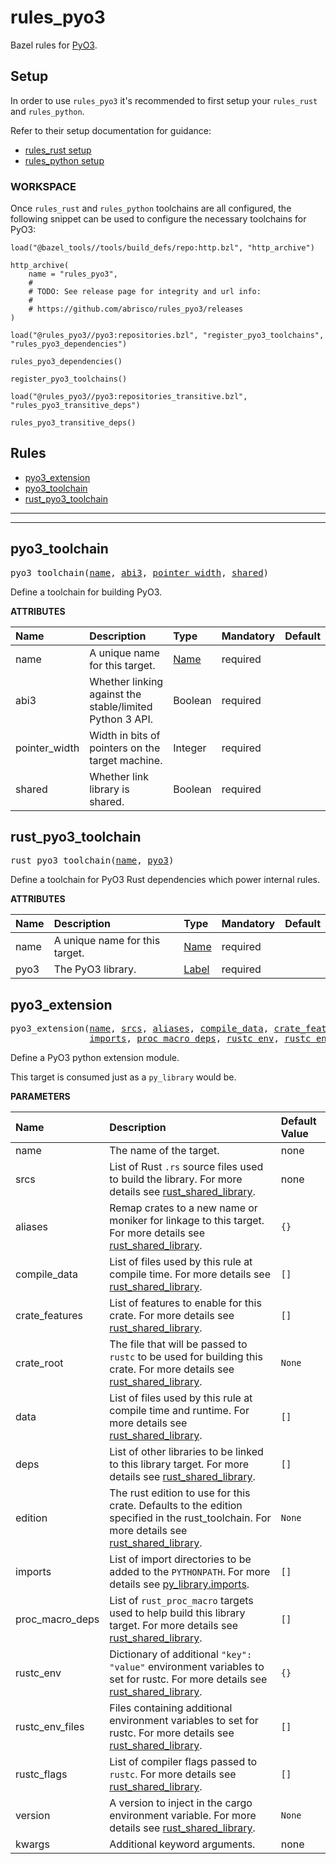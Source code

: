 <!-- Generated with Stardoc: http://skydoc.bazel.build -->

# rules_pyo3

Bazel rules for [PyO3](https://pyo3.rs/v0.22.2/).

## Setup

In order to use `rules_pyo3` it's recommended to first setup your `rules_rust`
and `rules_python`.

Refer to their setup documentation for guidance:
- [rules_rust setup](https://bazelbuild.github.io/rules_rust/#setup)
- [rules_python setup](https://rules-python.readthedocs.io/en/latest/getting-started.html)

### WORKSPACE

Once `rules_rust` and `rules_python` toolchains are all configured, the following
snippet can be used to configure the necessary toolchains for PyO3:

```starlark
load("@bazel_tools//tools/build_defs/repo:http.bzl", "http_archive")

http_archive(
    name = "rules_pyo3",
    #
    # TODO: See release page for integrity and url info:
    #
    # https://github.com/abrisco/rules_pyo3/releases
)

load("@rules_pyo3//pyo3:repositories.bzl", "register_pyo3_toolchains", "rules_pyo3_dependencies")

rules_pyo3_dependencies()

register_pyo3_toolchains()

load("@rules_pyo3//pyo3:repositories_transitive.bzl", "rules_pyo3_transitive_deps")

rules_pyo3_transitive_deps()
```

## Rules

- [pyo3_extension](#pyo3_extension)
- [pyo3_toolchain](#pyo3_toolchain)
- [rust_pyo3_toolchain](#rust_pyo3_toolchain)

---
---

<a id="pyo3_toolchain"></a>

## pyo3_toolchain

<pre>
pyo3_toolchain(<a href="#pyo3_toolchain-name">name</a>, <a href="#pyo3_toolchain-abi3">abi3</a>, <a href="#pyo3_toolchain-pointer_width">pointer_width</a>, <a href="#pyo3_toolchain-shared">shared</a>)
</pre>

Define a toolchain for building PyO3.

**ATTRIBUTES**


| Name  | Description | Type | Mandatory | Default |
| :------------- | :------------- | :------------- | :------------- | :------------- |
| <a id="pyo3_toolchain-name"></a>name |  A unique name for this target.   | <a href="https://bazel.build/concepts/labels#target-names">Name</a> | required |  |
| <a id="pyo3_toolchain-abi3"></a>abi3 |  Whether linking against the stable/limited Python 3 API.   | Boolean | required |  |
| <a id="pyo3_toolchain-pointer_width"></a>pointer_width |  Width in bits of pointers on the target machine.   | Integer | required |  |
| <a id="pyo3_toolchain-shared"></a>shared |  Whether link library is shared.   | Boolean | required |  |


<a id="rust_pyo3_toolchain"></a>

## rust_pyo3_toolchain

<pre>
rust_pyo3_toolchain(<a href="#rust_pyo3_toolchain-name">name</a>, <a href="#rust_pyo3_toolchain-pyo3">pyo3</a>)
</pre>

Define a toolchain for PyO3 Rust dependencies which power internal rules.

**ATTRIBUTES**


| Name  | Description | Type | Mandatory | Default |
| :------------- | :------------- | :------------- | :------------- | :------------- |
| <a id="rust_pyo3_toolchain-name"></a>name |  A unique name for this target.   | <a href="https://bazel.build/concepts/labels#target-names">Name</a> | required |  |
| <a id="rust_pyo3_toolchain-pyo3"></a>pyo3 |  The PyO3 library.   | <a href="https://bazel.build/concepts/labels">Label</a> | required |  |


<a id="pyo3_extension"></a>

## pyo3_extension

<pre>
pyo3_extension(<a href="#pyo3_extension-name">name</a>, <a href="#pyo3_extension-srcs">srcs</a>, <a href="#pyo3_extension-aliases">aliases</a>, <a href="#pyo3_extension-compile_data">compile_data</a>, <a href="#pyo3_extension-crate_features">crate_features</a>, <a href="#pyo3_extension-crate_root">crate_root</a>, <a href="#pyo3_extension-data">data</a>, <a href="#pyo3_extension-deps">deps</a>, <a href="#pyo3_extension-edition">edition</a>,
               <a href="#pyo3_extension-imports">imports</a>, <a href="#pyo3_extension-proc_macro_deps">proc_macro_deps</a>, <a href="#pyo3_extension-rustc_env">rustc_env</a>, <a href="#pyo3_extension-rustc_env_files">rustc_env_files</a>, <a href="#pyo3_extension-rustc_flags">rustc_flags</a>, <a href="#pyo3_extension-version">version</a>, <a href="#pyo3_extension-kwargs">kwargs</a>)
</pre>

Define a PyO3 python extension module.

This target is consumed just as a `py_library` would be.

[rsl]: https://bazelbuild.github.io/rules_rust/defs.html#rust_shared_library
[pli]: https://bazel.build/reference/be/python#py_binary.imports


**PARAMETERS**


| Name  | Description | Default Value |
| :------------- | :------------- | :------------- |
| <a id="pyo3_extension-name"></a>name |  The name of the target.   |  none |
| <a id="pyo3_extension-srcs"></a>srcs |  List of Rust `.rs` source files used to build the library. For more details see [rust_shared_library][rsl].   |  none |
| <a id="pyo3_extension-aliases"></a>aliases |  Remap crates to a new name or moniker for linkage to this target. For more details see [rust_shared_library][rsl].   |  `{}` |
| <a id="pyo3_extension-compile_data"></a>compile_data |  List of files used by this rule at compile time. For more details see [rust_shared_library][rsl].   |  `[]` |
| <a id="pyo3_extension-crate_features"></a>crate_features |  List of features to enable for this crate. For more details see [rust_shared_library][rsl].   |  `[]` |
| <a id="pyo3_extension-crate_root"></a>crate_root |  The file that will be passed to `rustc` to be used for building this crate. For more details see [rust_shared_library][rsl].   |  `None` |
| <a id="pyo3_extension-data"></a>data |  List of files used by this rule at compile time and runtime. For more details see [rust_shared_library][rsl].   |  `[]` |
| <a id="pyo3_extension-deps"></a>deps |  List of other libraries to be linked to this library target. For more details see [rust_shared_library][rsl].   |  `[]` |
| <a id="pyo3_extension-edition"></a>edition |  The rust edition to use for this crate. Defaults to the edition specified in the rust_toolchain. For more details see [rust_shared_library][rsl].   |  `None` |
| <a id="pyo3_extension-imports"></a>imports |  List of import directories to be added to the `PYTHONPATH`. For more details see [py_library.imports][pli].   |  `[]` |
| <a id="pyo3_extension-proc_macro_deps"></a>proc_macro_deps |  List of `rust_proc_macro` targets used to help build this library target. For more details see [rust_shared_library][rsl].   |  `[]` |
| <a id="pyo3_extension-rustc_env"></a>rustc_env |  Dictionary of additional `"key": "value"` environment variables to set for rustc. For more details see [rust_shared_library][rsl].   |  `{}` |
| <a id="pyo3_extension-rustc_env_files"></a>rustc_env_files |  Files containing additional environment variables to set for rustc. For more details see [rust_shared_library][rsl].   |  `[]` |
| <a id="pyo3_extension-rustc_flags"></a>rustc_flags |  List of compiler flags passed to `rustc`. For more details see [rust_shared_library][rsl].   |  `[]` |
| <a id="pyo3_extension-version"></a>version |  A version to inject in the cargo environment variable. For more details see [rust_shared_library][rsl].   |  `None` |
| <a id="pyo3_extension-kwargs"></a>kwargs |  Additional keyword arguments.   |  none |


